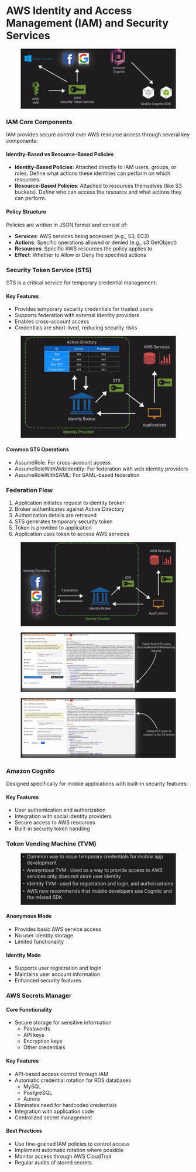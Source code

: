 # AWS Identity and Access Management (IAM) and Security Services

<figure><img src="../../../../.gitbook/assets/image (20) (1) (1) (1) (1).png" alt=""><figcaption></figcaption></figure>

### IAM Core Components

IAM provides secure control over AWS resource access through several key components:

#### Identity-Based vs Resource-Based Policies

* **Identity-Based Policies**: Attached directly to IAM users, groups, or roles. Define what actions these identities can perform on which resources.
* **Resource-Based Policies**: Attached to resources themselves (like S3 buckets). Define who can access the resource and what actions they can perform.

#### Policy Structure

Policies are written in JSON format and consist of:

* **Services**: AWS services being accessed (e.g., S3, EC2)
* **Actions**: Specific operations allowed or denied (e.g., s3:GetObject)
* **Resources**: Specific AWS resources the policy applies to
* **Effect**: Whether to Allow or Deny the specified actions

### Security Token Service (STS)

STS is a critical service for temporary credential management:

#### Key Features

* Provides temporary security credentials for trusted users
* Supports federation with external identity providers
* Enables cross-account access
* Credentials are short-lived, reducing security risks

<figure><img src="../../../../.gitbook/assets/image (22) (1) (1) (1).png" alt=""><figcaption></figcaption></figure>

#### Common STS Operations

* AssumeRole: For cross-account access
* AssumeRoleWithWebIdentity: For federation with web identity providers
* AssumeRoleWithSAML: For SAML-based federation

### Federation Flow

1. Application initiates request to identity broker
2. Broker authenticates against Active Directory
3. Authorization details are retrieved
4. STS generates temporary security token
5. Token is provided to application
6. Application uses token to access AWS services

<figure><img src="../../../../.gitbook/assets/image (23) (1) (1) (1).png" alt=""><figcaption></figcaption></figure>

<figure><img src="../../../../.gitbook/assets/image (24) (1) (1) (1).png" alt=""><figcaption></figcaption></figure>

<figure><img src="../../../../.gitbook/assets/image (25) (1) (1) (1).png" alt=""><figcaption></figcaption></figure>

### Amazon Cognito

Designed specifically for mobile applications with built-in security features:

#### Key Features

* User authentication and authorization
* Integration with social identity providers
* Secure access to AWS resources
* Built-in security token handling

### Token Vending Machine (TVM)

<figure><img src="../../../../.gitbook/assets/image (26) (1) (1) (1).png" alt=""><figcaption></figcaption></figure>

#### Anonymous Mode

* Provides basic AWS service access
* No user identity storage
* Limited functionality

#### Identity Mode

* Supports user registration and login
* Maintains user account information
* Enhanced security features

### AWS Secrets Manager

#### Core Functionality

* Secure storage for sensitive information
  * Passwords
  * API keys
  * Encryption keys
  * Other credentials

#### Key Features

* API-based access control through IAM
* Automatic credential rotation for RDS databases
  * MySQL
  * PostgreSQL
  * Aurora
* Eliminates need for hardcoded credentials
* Integration with application code
* Centralized secret management

#### Best Practices

* Use fine-grained IAM policies to control access
* Implement automatic rotation where possible
* Monitor access through AWS CloudTrail
* Regular audits of stored secrets
